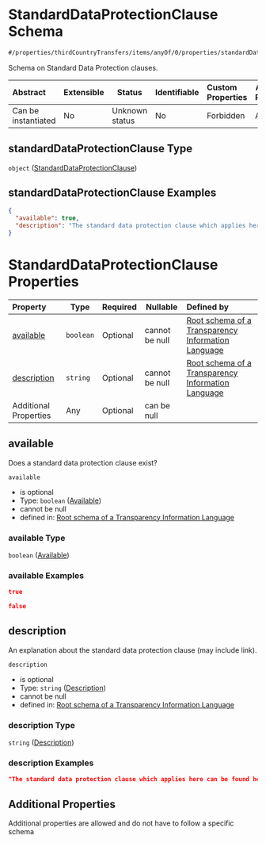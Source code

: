 # StandardDataProtectionClause Schema

```txt
#/properties/thirdCountryTransfers/items/anyOf/0/properties/standardDataProtectionClause#/properties/thirdCountryTransfers/items/anyOf/0/properties/standardDataProtectionClause
```

Schema on Standard Data Protection clauses.


| Abstract            | Extensible | Status         | Identifiable | Custom Properties | Additional Properties | Access Restrictions | Defined In                                                           |
| :------------------ | ---------- | -------------- | ------------ | :---------------- | --------------------- | ------------------- | -------------------------------------------------------------------- |
| Can be instantiated | No         | Unknown status | No           | Forbidden         | Allowed               | none                | [tilt-schema.json\*](../out/tilt-schema.json "open original schema") |

## standardDataProtectionClause Type

`object` ([StandardDataProtectionClause](tilt-schema-properties-thirdcountrytransfers-items-anyof-anyof-schema-properties-standarddataprotectionclause.md))

## standardDataProtectionClause Examples

```json
{
  "available": true,
  "description": "The standard data protection clause which applies here can be found here: ..."
}
```

# StandardDataProtectionClause Properties

| Property                    | Type      | Required | Nullable       | Defined by                                                                                                                                                                                                                                                                                                                                                                                                                      |
| :-------------------------- | --------- | -------- | -------------- | :------------------------------------------------------------------------------------------------------------------------------------------------------------------------------------------------------------------------------------------------------------------------------------------------------------------------------------------------------------------------------------------------------------------------------ |
| [available](#available)     | `boolean` | Optional | cannot be null | [Root schema of a Transparency Information Language](tilt-schema-properties-thirdcountrytransfers-items-anyof-anyof-schema-properties-standarddataprotectionclause-properties-available.md "\#/properties/thirdCountryTransfers/items/anyOf/0/properties/standardDataProtectionClause/properties/available#/properties/thirdCountryTransfers/items/anyOf/0/properties/standardDataProtectionClause/properties/available")       |
| [description](#description) | `string`  | Optional | cannot be null | [Root schema of a Transparency Information Language](tilt-schema-properties-thirdcountrytransfers-items-anyof-anyof-schema-properties-standarddataprotectionclause-properties-description.md "\#/properties/thirdCountryTransfers/items/anyOf/0/properties/standardDataProtectionClause/properties/description#/properties/thirdCountryTransfers/items/anyOf/0/properties/standardDataProtectionClause/properties/description") |
| Additional Properties       | Any       | Optional | can be null    |                                                                                                                                                                                                                                                                                                                                                                                                                                 |

## available

Does a standard data protection clause exist?


`available`

-   is optional
-   Type: `boolean` ([Available](tilt-schema-properties-thirdcountrytransfers-items-anyof-anyof-schema-properties-standarddataprotectionclause-properties-available.md))
-   cannot be null
-   defined in: [Root schema of a Transparency Information Language](tilt-schema-properties-thirdcountrytransfers-items-anyof-anyof-schema-properties-standarddataprotectionclause-properties-available.md "\#/properties/thirdCountryTransfers/items/anyOf/0/properties/standardDataProtectionClause/properties/available#/properties/thirdCountryTransfers/items/anyOf/0/properties/standardDataProtectionClause/properties/available")

### available Type

`boolean` ([Available](tilt-schema-properties-thirdcountrytransfers-items-anyof-anyof-schema-properties-standarddataprotectionclause-properties-available.md))

### available Examples

```json
true
```

```json
false
```

## description

An explanation about the standard data protection clause (may include link).


`description`

-   is optional
-   Type: `string` ([Description](tilt-schema-properties-thirdcountrytransfers-items-anyof-anyof-schema-properties-standarddataprotectionclause-properties-description.md))
-   cannot be null
-   defined in: [Root schema of a Transparency Information Language](tilt-schema-properties-thirdcountrytransfers-items-anyof-anyof-schema-properties-standarddataprotectionclause-properties-description.md "\#/properties/thirdCountryTransfers/items/anyOf/0/properties/standardDataProtectionClause/properties/description#/properties/thirdCountryTransfers/items/anyOf/0/properties/standardDataProtectionClause/properties/description")

### description Type

`string` ([Description](tilt-schema-properties-thirdcountrytransfers-items-anyof-anyof-schema-properties-standarddataprotectionclause-properties-description.md))

### description Examples

```json
"The standard data protection clause which applies here can be found here: ..."
```

## Additional Properties

Additional properties are allowed and do not have to follow a specific schema
